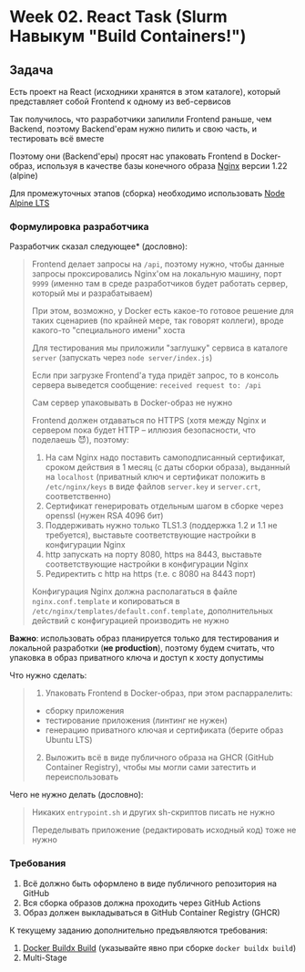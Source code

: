 # Week 02. React Task (Slurm Навыкум "Build Containers!")

## Задача

Есть проект на React (исходники хранятся в этом каталоге), который представляет собой Frontend к одному из веб-сервисов

Так получилось, что разработчики запилили Frontend раньше, чем Backend, поэтому Backend'ерам нужно пилить и свою часть, и тестировать всё вместе

Поэтому они (Backend'еры) просят нас упаковать Frontend в Docker-образ, используя в качестве базы конечного образа [Nginx](https://hub.docker.com/_/nginx) версии 1.22 (alpine)

Для промежуточных этапов (сборка) необходимо использовать [Node Alpine LTS](https://hub.docker.com/_/node)

### Формулировка разработчика

Разработчик сказал следующее* (дословно):
> Frontend делает запросы на `/api`, поэтому нужно, чтобы данные запросы проксировались Nginx'ом на локальную машину, порт `9999` (именно там в среде разработчиков будет работать сервер, который мы и разрабатываем)
>
> При этом, возможно, у Docker есть какое-то готовое решение для таких сценариев (по крайней мере, так говорят коллеги), вроде какого-то "специального имени" хоста
>
> Для тестирования мы приложили "заглушку" сервиса в каталоге `server` (запускать через `node server/index.js`)
>
> Если при загрузке Frontend'а туда придёт запрос, то в консоль сервера выведется сообщение: `received request to: /api`
> 
> Сам сервер упаковывать в Docker-образ не нужно
> 
> Frontend должен отдаваться по HTTPS (хотя между Nginx и сервером пока будет HTTP &ndash; иллюзия безопасности, что поделаешь 😈), поэтому:
> 1. На сам Nginx надо поставить самоподписанный сертификат, сроком действия в 1 месяц (с даты сборки образа), выданный на `localhost` (приватный ключ и сертификат положить в `/etc/nginx/keys` в виде файлов `server.key` и `server.crt`, соответственно)
> 2. Сертификат генерировать отдельным шагом в сборке через openssl (нужен RSA 4096 бит)
> 3. Поддерживать нужно только TLS1.3 (поддержка 1.2 и 1.1 не требуется), выставьте соответствующие настройки в конфигурации Nginx
> 4. http запускать на порту 8080, https на 8443, выставьте соответствующие настройки в конфигурации Nginx
> 3. Редиректить с http на https (т.е. с 8080 на 8443 порт)
>
> Конфигурация Nginx должна располагаться в файле `nginx.conf.template` и копироваться в `/etc/nginx/templates/default.conf.template`, дополнительных действий с конфигурацией производить не нужно

**Важно**: использовать образ планируется только для тестирования и локальной разработки (**не production**), поэтому будем считать, что упаковка в образ приватного ключа и доступ к хосту допустимы

Что нужно сделать:
> 1. Упаковать Frontend в Docker-образ, при этом распарралелить:
> - сборку приложения
> - тестирование приложения (линтинг не нужен)
> - генерацию приватного ключая и сертификата (берите образ Ubuntu LTS)
> 2. Выложить всё в виде публичного образа на GHCR (GitHub Container Registry), чтобы мы могли сами затестить и переиспользовать

Чего не нужно делать (дословно):
> Никаких `entrypoint.sh` и других sh-скриптов писать не нужно
> 
> Переделывать приложение (редактировать исходный код) тоже не нужно

### Требования

1. Всё должно быть оформлено в виде публичного репозитория на GitHub
2. Вся сборка образов должна проходить через GitHub Actions
3. Образ должен выкладываться в GitHub Container Registry (GHCR)

К текущему заданию дополнительно предъявляются требования:
1. [Docker Buildx Build](https://docs.docker.com/build/) (указывайте явно при сборке `docker buildx build`)
2. Multi-Stage
